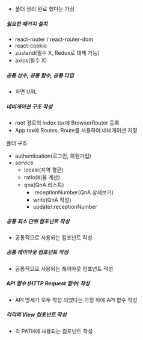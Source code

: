 - 폴더 정리 완료 했다는 가정

##### 필요한 패키지 설치
- react-router / react-router-dom 
- react-cookie 
- zustand(필수 X, Redux로 대체 가능)  
- axios(필수 X)

##### 공통 상수, 공통 함수, 공통 타입
- 화면 URL

##### 네비게이션 구조 작성
- root 경로의 index.tsx에 BrowserRouter 등록
- App.tsx에 Routes, Route를 사용하여 네비게이션 지정

폴더 구조
- authentication(로그인, 회원가입)
- service
  - locale(지역 평균)
  - ratio(비율 계산)
  - qna(QnA 리스트)
    - :receptionNumber(QnA 상세보기)
    - write(QnA 작성)
    - update/:receptionNumber

##### 공통 최소 단위 컴포넌트 작성
- 공통적으로 사용되는 컴포넌트 작성

##### 공통 레이아웃 컴포넌트 작성
- 공통적으로 사용되는 레이아웃 컴포넌트 작성

##### API 함수 (HTTP Request 함수) 작성
- API 명세가 모두 작성 되었다는 가정 하에 API 함수 작성

##### 각각의 View 컴포넌트 작성
- 각 PATH에 사용되는 컴포넌트 작성


